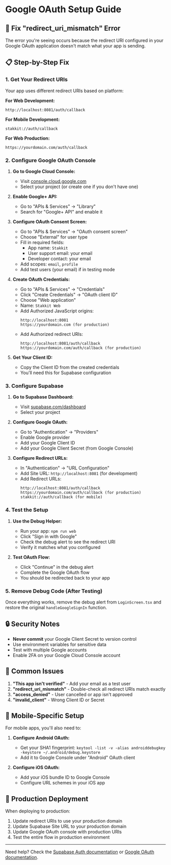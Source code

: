 # Google OAuth Setup Guide

## 🔧 Fix "redirect_uri_mismatch" Error

The error you're seeing occurs because the redirect URI configured in your Google OAuth application doesn't match what your app is sending.

## 📋 Step-by-Step Fix

### 1. Get Your Redirect URIs

Your app uses different redirect URIs based on platform:

**For Web Development:**
```
http://localhost:8081/auth/callback
```

**For Mobile Development:**
```
stakkit://auth/callback
```

**For Web Production:**
```
https://yourdomain.com/auth/callback
```

### 2. Configure Google OAuth Console

1. **Go to Google Cloud Console:**
   - Visit [console.cloud.google.com](https://console.cloud.google.com)
   - Select your project (or create one if you don't have one)

2. **Enable Google+ API:**
   - Go to "APIs & Services" → "Library"
   - Search for "Google+ API" and enable it

3. **Configure OAuth Consent Screen:**
   - Go to "APIs & Services" → "OAuth consent screen"
   - Choose "External" for user type
   - Fill in required fields:
     - App name: `Stakkit`
     - User support email: your email
     - Developer contact: your email
   - Add scopes: `email`, `profile`
   - Add test users (your email) if in testing mode

4. **Create OAuth Credentials:**
   - Go to "APIs & Services" → "Credentials"
   - Click "Create Credentials" → "OAuth client ID"
   - Choose "Web application"
   - Name: `Stakkit Web`
   - Add Authorized JavaScript origins:
     ```
     http://localhost:8081
     https://yourdomain.com (for production)
     ```
   - Add Authorized redirect URIs:
     ```
     http://localhost:8081/auth/callback
     https://yourdomain.com/auth/callback (for production)
     ```

5. **Get Your Client ID:**
   - Copy the Client ID from the created credentials
   - You'll need this for Supabase configuration

### 3. Configure Supabase

1. **Go to Supabase Dashboard:**
   - Visit [supabase.com/dashboard](https://supabase.com/dashboard)
   - Select your project

2. **Configure Google OAuth:**
   - Go to "Authentication" → "Providers"
   - Enable Google provider
   - Add your Google Client ID
   - Add your Google Client Secret (from Google Console)

3. **Configure Redirect URLs:**
   - In "Authentication" → "URL Configuration"
   - Add Site URL: `http://localhost:8081` (for development)
   - Add Redirect URLs:
     ```
     http://localhost:8081/auth/callback
     https://yourdomain.com/auth/callback (for production)
     stakkit://auth/callback (for mobile)
     ```

### 4. Test the Setup

1. **Use the Debug Helper:**
   - Run your app: `npm run web`
   - Click "Sign in with Google"
   - Check the debug alert to see the redirect URI
   - Verify it matches what you configured

2. **Test OAuth Flow:**
   - Click "Continue" in the debug alert
   - Complete the Google OAuth flow
   - You should be redirected back to your app

### 5. Remove Debug Code (After Testing)

Once everything works, remove the debug alert from `LoginScreen.tsx` and restore the original `handleGoogleSignIn` function.

## 🔒 Security Notes

- **Never commit** your Google Client Secret to version control
- Use environment variables for sensitive data
- Test with multiple Google accounts
- Enable 2FA on your Google Cloud Console account

## 🐛 Common Issues

1. **"This app isn't verified"** - Add your email as a test user
2. **"redirect_uri_mismatch"** - Double-check all redirect URIs match exactly
3. **"access_denied"** - User cancelled or app isn't approved
4. **"invalid_client"** - Wrong Client ID or Secret

## 📱 Mobile-Specific Setup

For mobile apps, you'll also need to:

1. **Configure Android OAuth:**
   - Get your SHA1 fingerprint: `keytool -list -v -alias androiddebugkey -keystore ~/.android/debug.keystore`
   - Add it to Google Console under "Android" OAuth client

2. **Configure iOS OAuth:**
   - Add your iOS bundle ID to Google Console
   - Configure URL schemes in your iOS app

## 🚀 Production Deployment

When deploying to production:

1. Update redirect URIs to use your production domain
2. Update Supabase Site URL to your production domain
3. Update Google OAuth console with production URIs
4. Test the entire flow in production environment

---

Need help? Check the [Supabase Auth documentation](https://supabase.com/docs/guides/auth) or [Google OAuth documentation](https://developers.google.com/identity/protocols/oauth2). 